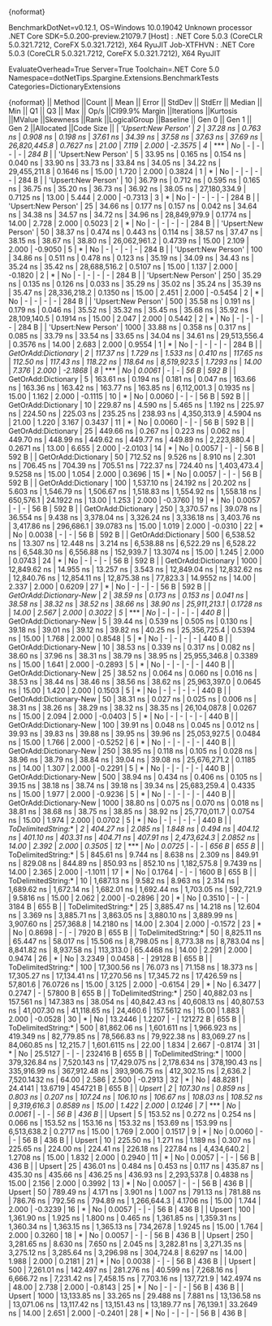 {noformat}

BenchmarkDotNet=v0.12.1, OS=Windows 10.0.19042
Unknown processor
.NET Core SDK=5.0.200-preview.21079.7
  [Host]     : .NET Core 5.0.3 (CoreCLR 5.0.321.7212, CoreFX 5.0.321.7212), X64 RyuJIT
  Job-XTFHVN : .NET Core 5.0.3 (CoreCLR 5.0.321.7212, CoreFX 5.0.321.7212), X64 RyuJIT

EvaluateOverhead=True  Server=True  Toolchain=.NET Core 5.0  
Namespace=dotNetTips.Spargine.Extensions.BenchmarkTests  Categories=DictionaryExtensions  

{noformat}
||                 Method ||Count ||         Mean ||       Error ||       StdDev ||      StdErr ||       Median ||          Min ||           Q1 ||           Q3 ||          Max ||        Op/s ||CI99.9% Margin ||Iterations ||Kurtosis ||MValue ||Skewness ||Rank ||LogicalGroup ||Baseline ||  Gen 0 ||  Gen 1 ||  Gen 2 ||Allocated ||Code Size ||
|     *'Upsert:New Person'* |     *2* |      *37.28 ns* |     *0.763 ns* |      *0.908 ns* |     *0.198 ns* |      *37.61 ns* |      *34.39 ns* |      *37.58 ns* |      *37.63 ns* |      *37.69 ns* | *26,820,445.8* |      *0.7627 ns* |      *21.00* |    *7.119* |  *2.000* |  *-2.3575* |    *4* |            *** |       *No* |       *-* |       *-* |       *-* |         *-* |     *284 B* |
|     'Upsert:New Person' |     5 |      33.95 ns |     0.165 ns |      0.154 ns |     0.040 ns |      33.90 ns |      33.73 ns |      33.84 ns |      34.05 ns |      34.22 ns | 29,455,211.8 |      0.1646 ns |      15.00 |    1.720 |  2.000 |   0.3824 |    1 |            * |       No |       - |       - |       - |         - |     284 B |
|     'Upsert:New Person' |    10 |      36.79 ns |     0.712 ns |      0.595 ns |     0.165 ns |      36.75 ns |      35.20 ns |      36.73 ns |      36.92 ns |      38.05 ns | 27,180,334.9 |      0.7125 ns |      13.00 |    5.444 |  2.000 |  -0.7313 |    3 |            * |       No |       - |       - |       - |         - |     284 B |
|     'Upsert:New Person' |    25 |      34.66 ns |     0.177 ns |      0.157 ns |     0.042 ns |      34.64 ns |      34.38 ns |      34.57 ns |      34.72 ns |      34.96 ns | 28,849,979.9 |      0.1774 ns |      14.00 |    2.728 |  2.000 |   0.5023 |    2 |            * |       No |       - |       - |       - |         - |     284 B |
|     'Upsert:New Person' |    50 |      38.37 ns |     0.474 ns |      0.443 ns |     0.114 ns |      38.57 ns |      37.47 ns |      38.15 ns |      38.67 ns |      38.80 ns | 26,062,961.2 |      0.4739 ns |      15.00 |    2.109 |  2.000 |  -0.9050 |    5 |            * |       No |       - |       - |       - |         - |     284 B |
|     'Upsert:New Person' |   100 |      34.86 ns |     0.511 ns |      0.478 ns |     0.123 ns |      35.19 ns |      34.09 ns |      34.43 ns |      35.24 ns |      35.42 ns | 28,688,516.2 |      0.5107 ns |      15.00 |    1.137 |  2.000 |  -0.1820 |    2 |            * |       No |       - |       - |       - |         - |     284 B |
|     'Upsert:New Person' |   250 |      35.29 ns |     0.135 ns |      0.126 ns |     0.033 ns |      35.29 ns |      35.02 ns |      35.24 ns |      35.39 ns |      35.47 ns | 28,336,218.2 |      0.1350 ns |      15.00 |    2.451 |  2.000 |  -0.5454 |    2 |            * |       No |       - |       - |       - |         - |     284 B |
|     'Upsert:New Person' |   500 |      35.58 ns |     0.191 ns |      0.179 ns |     0.046 ns |      35.52 ns |      35.32 ns |      35.45 ns |      35.68 ns |      35.92 ns | 28,109,140.5 |      0.1914 ns |      15.00 |    2.047 |  2.000 |   0.5442 |    2 |            * |       No |       - |       - |       - |         - |     284 B |
|     'Upsert:New Person' |  1000 |      33.88 ns |     0.358 ns |      0.317 ns |     0.085 ns |      33.79 ns |      33.54 ns |      33.65 ns |      34.04 ns |      34.61 ns | 29,513,556.4 |      0.3576 ns |      14.00 |    2.683 |  2.000 |   0.9554 |    1 |            * |       No |       - |       - |       - |         - |     284 B |
|     *GetOrAdd:Dictionary* |     *2* |     *117.37 ns* |     *1.729 ns* |      *1.533 ns* |     *0.410 ns* |     *117.65 ns* |     *112.50 ns* |     *117.43 ns* |     *118.22 ns* |     *118.64 ns* |  *8,519,923.5* |      *1.7293 ns* |      *14.00* |    *7.376* |  *2.000* |  *-2.1868* |    *8* |            *** |       *No* |  *0.0061* |       *-* |       *-* |      *56 B* |     *592 B* |
|     GetOrAdd:Dictionary |     5 |     163.61 ns |     0.194 ns |      0.181 ns |     0.047 ns |     163.66 ns |     163.36 ns |     163.42 ns |     163.77 ns |     163.85 ns |  6,112,001.3 |      0.1935 ns |      15.00 |    1.162 |  2.000 |  -0.1115 |   10 |            * |       No |  0.0060 |       - |       - |      56 B |     592 B |
|     GetOrAdd:Dictionary |    10 |     229.87 ns |     4.590 ns |      5.465 ns |     1.192 ns |     225.97 ns |     224.50 ns |     225.03 ns |     235.25 ns |     238.93 ns |  4,350,313.9 |      4.5904 ns |      21.00 |    1.220 |  3.167 |   0.3437 |   11 |            * |       No |  0.0060 |       - |       - |      56 B |     592 B |
|     GetOrAdd:Dictionary |    25 |     449.66 ns |     0.267 ns |      0.223 ns |     0.062 ns |     449.70 ns |     448.99 ns |     449.62 ns |     449.77 ns |     449.89 ns |  2,223,880.4 |      0.2671 ns |      13.00 |    6.655 |  2.000 |  -2.0103 |   14 |            * |       No |  0.0057 |       - |       - |      56 B |     592 B |
|     GetOrAdd:Dictionary |    50 |     712.52 ns |     9.526 ns |      8.910 ns |     2.301 ns |     706.45 ns |     704.39 ns |     705.51 ns |     722.37 ns |     724.40 ns |  1,403,473.4 |      9.5258 ns |      15.00 |    1.054 |  2.000 |   0.3696 |   15 |            * |       No |  0.0057 |       - |       - |      56 B |     592 B |
|     GetOrAdd:Dictionary |   100 |   1,537.10 ns |    24.192 ns |     20.202 ns |     5.603 ns |   1,546.79 ns |   1,506.67 ns |   1,518.83 ns |   1,554.92 ns |   1,558.18 ns |    650,576.1 |     24.1922 ns |      13.00 |    1.253 |  2.000 |  -0.3760 |   19 |            * |       No |  0.0057 |       - |       - |      56 B |     592 B |
|     GetOrAdd:Dictionary |   250 |   3,370.57 ns |    39.078 ns |     36.554 ns |     9.438 ns |   3,378.04 ns |   3,326.24 ns |   3,336.18 ns |   3,403.76 ns |   3,417.86 ns |    296,686.1 |     39.0783 ns |      15.00 |    1.019 |  2.000 |  -0.0310 |   22 |            * |       No |  0.0038 |       - |       - |      56 B |     592 B |
|     GetOrAdd:Dictionary |   500 |   6,538.52 ns |    13.307 ns |     12.448 ns |     3.214 ns |   6,538.88 ns |   6,522.29 ns |   6,528.22 ns |   6,548.30 ns |   6,556.88 ns |    152,939.7 |     13.3074 ns |      15.00 |    1.245 |  2.000 |   0.0743 |   24 |            * |       No |       - |       - |       - |      56 B |     592 B |
|     GetOrAdd:Dictionary |  1000 |  12,849.62 ns |    14.955 ns |     13.257 ns |     3.543 ns |  12,849.04 ns |  12,832.62 ns |  12,840.76 ns |  12,854.11 ns |  12,875.38 ns |     77,823.3 |     14.9552 ns |      14.00 |    2.337 |  2.000 |   0.6209 |   27 |            * |       No |       - |       - |       - |      56 B |     592 B |
| *GetOrAdd:Dictionary-New* |     *2* |      *38.59 ns* |     *0.173 ns* |      *0.153 ns* |     *0.041 ns* |      *38.58 ns* |      *38.32 ns* |      *38.52 ns* |      *38.66 ns* |      *38.90 ns* | *25,911,213.1* |      *0.1728 ns* |      *14.00* |    *2.567* |  *2.000* |   *0.3022* |    *5* |            *** |       *No* |       *-* |       *-* |       *-* |         *-* |     *440 B* |
| GetOrAdd:Dictionary-New |     5 |      39.44 ns |     0.539 ns |      0.505 ns |     0.130 ns |      39.18 ns |      39.01 ns |      39.12 ns |      39.82 ns |      40.25 ns | 25,356,725.4 |      0.5394 ns |      15.00 |    1.768 |  2.000 |   0.8548 |    5 |            * |       No |       - |       - |       - |         - |     440 B |
| GetOrAdd:Dictionary-New |    10 |      38.53 ns |     0.339 ns |      0.317 ns |     0.082 ns |      38.60 ns |      37.96 ns |      38.31 ns |      38.79 ns |      38.95 ns | 25,955,346.8 |      0.3389 ns |      15.00 |    1.641 |  2.000 |  -0.2893 |    5 |            * |       No |       - |       - |       - |         - |     440 B |
| GetOrAdd:Dictionary-New |    25 |      38.52 ns |     0.064 ns |      0.060 ns |     0.016 ns |      38.53 ns |      38.44 ns |      38.46 ns |      38.56 ns |      38.62 ns | 25,963,397.0 |      0.0645 ns |      15.00 |    1.420 |  2.000 |   0.1503 |    5 |            * |       No |       - |       - |       - |         - |     440 B |
| GetOrAdd:Dictionary-New |    50 |      38.31 ns |     0.027 ns |      0.025 ns |     0.006 ns |      38.31 ns |      38.26 ns |      38.29 ns |      38.32 ns |      38.35 ns | 26,104,087.8 |      0.0267 ns |      15.00 |    2.094 |  2.000 |  -0.0403 |    5 |            * |       No |       - |       - |       - |         - |     440 B |
| GetOrAdd:Dictionary-New |   100 |      39.91 ns |     0.048 ns |      0.045 ns |     0.012 ns |      39.93 ns |      39.83 ns |      39.88 ns |      39.95 ns |      39.96 ns | 25,053,927.5 |      0.0484 ns |      15.00 |    1.766 |  2.000 |  -0.5252 |    6 |            * |       No |       - |       - |       - |         - |     440 B |
| GetOrAdd:Dictionary-New |   250 |      38.95 ns |     0.118 ns |      0.105 ns |     0.028 ns |      38.96 ns |      38.79 ns |      38.84 ns |      39.04 ns |      39.08 ns | 25,676,271.2 |      0.1185 ns |      14.00 |    1.307 |  2.000 |  -0.2291 |    5 |            * |       No |       - |       - |       - |         - |     440 B |
| GetOrAdd:Dictionary-New |   500 |      38.94 ns |     0.434 ns |      0.406 ns |     0.105 ns |      39.15 ns |      38.18 ns |      38.74 ns |      39.18 ns |      39.34 ns | 25,683,259.4 |      0.4335 ns |      15.00 |    1.977 |  2.000 |  -0.9236 |    5 |            * |       No |       - |       - |       - |         - |     440 B |
| GetOrAdd:Dictionary-New |  1000 |      38.80 ns |     0.075 ns |      0.070 ns |     0.018 ns |      38.81 ns |      38.68 ns |      38.75 ns |      38.85 ns |      38.92 ns | 25,770,011.7 |      0.0754 ns |      15.00 |    1.974 |  2.000 |   0.0702 |    5 |            * |       No |       - |       - |       - |         - |     440 B |
|     *ToDelimitedString:** |     *2* |     *404.27 ns* |     *2.085 ns* |      *1.848 ns* |     *0.494 ns* |     *404.12 ns* |     *401.10 ns* |     *403.31 ns* |     *404.71 ns* |     *407.91 ns* |  *2,473,624.3* |      *2.0852 ns* |      *14.00* |    *2.392* |  *2.000* |   *0.3505* |   *12* |            *** |       *No* |  *0.0725* |       *-* |       *-* |     *656 B* |     *655 B* |
|     ToDelimitedString:* |     5 |     845.61 ns |     9.744 ns |      8.638 ns |     2.309 ns |     849.91 ns |     829.08 ns |     844.89 ns |     850.93 ns |     852.10 ns |  1,182,575.8 |      9.7439 ns |      14.00 |    2.365 |  2.000 |  -1.1011 |   17 |            * |       No |  0.1764 |       - |       - |    1600 B |     655 B |
|     ToDelimitedString:* |    10 |   1,687.13 ns |     9.582 ns |      8.963 ns |     2.314 ns |   1,689.62 ns |   1,672.14 ns |   1,682.01 ns |   1,692.44 ns |   1,703.05 ns |    592,721.9 |      9.5816 ns |      15.00 |    2.062 |  2.000 |  -0.2896 |   20 |            * |       No |  0.3510 |       - |       - |    3184 B |     655 B |
|     ToDelimitedString:* |    25 |   3,885.47 ns |    14.218 ns |     12.604 ns |     3.369 ns |   3,885.71 ns |   3,863.05 ns |   3,880.10 ns |   3,889.99 ns |   3,907.60 ns |    257,368.8 |     14.2180 ns |      14.00 |    2.304 |  2.000 |  -0.1572 |   23 |            * |       No |  0.8698 |       - |       - |    7920 B |     655 B |
|     ToDelimitedString:* |    50 |   8,825.11 ns |    65.447 ns |     58.017 ns |    15.506 ns |   8,798.05 ns |   8,773.38 ns |   8,783.04 ns |   8,841.82 ns |   8,937.58 ns |    113,313.0 |     65.4468 ns |      14.00 |    2.291 |  2.000 |   0.9474 |   26 |            * |       No |  3.2349 |  0.0458 |       - |   29128 B |     655 B |
|     ToDelimitedString:* |   100 |  17,300.56 ns |    76.073 ns |     71.158 ns |    18.373 ns |  17,305.27 ns |  17,134.41 ns |  17,270.56 ns |  17,345.72 ns |  17,426.59 ns |     57,801.6 |     76.0726 ns |      15.00 |    3.125 |  2.000 |  -0.6154 |   29 |            * |       No |  6.3477 |  0.2747 |       - |   57800 B |     655 B |
|     ToDelimitedString:* |   250 |  40,882.03 ns |   157.561 ns |    147.383 ns |    38.054 ns |  40,842.43 ns |  40,608.13 ns |  40,807.53 ns |  41,007.30 ns |  41,118.65 ns |     24,460.6 |    157.5612 ns |      15.00 |    1.883 |  2.000 |  -0.0528 |   30 |            * |       No | 13.2446 |  1.2207 |       - |  121272 B |     655 B |
|     ToDelimitedString:* |   500 |  81,862.06 ns | 1,601.611 ns |  1,966.923 ns |   419.349 ns |  82,779.85 ns |  78,566.83 ns |  79,922.38 ns |  83,069.27 ns |  84,060.85 ns |     12,215.7 |  1,601.6115 ns |      22.00 |    1.834 |  2.667 |  -0.8174 |   31 |            * |       No | 25.5127 |       - |       - |  232416 B |     655 B |
|     ToDelimitedString:* |  1000 | 379,326.84 ns | 7,520.143 ns | 17,429.075 ns | 2,178.634 ns | 378,190.43 ns | 335,916.99 ns | 367,912.48 ns | 393,906.75 ns | 412,302.15 ns |      2,636.2 |  7,520.1432 ns |      64.00 |    2.586 |  2.500 |  -0.2913 |   32 |            * |       No | 48.8281 | 24.4141 | 13.6719 |  454721 B |     655 B |
|                  *Upsert* |     *2* |     *107.30 ns* |     *0.859 ns* |      *0.803 ns* |     *0.207 ns* |     *107.24 ns* |     *106.10 ns* |     *106.67 ns* |     *108.03 ns* |     *108.52 ns* |  *9,319,616.3* |      *0.8589 ns* |      *15.00* |    *1.422* |  *2.000* |   *0.1246* |    *7* |            *** |       *No* |  *0.0061* |       *-* |       *-* |      *56 B* |     *436 B* |
|                  Upsert |     5 |     153.52 ns |     0.272 ns |      0.254 ns |     0.066 ns |     153.52 ns |     153.16 ns |     153.32 ns |     153.69 ns |     153.99 ns |  6,513,638.2 |      0.2717 ns |      15.00 |    1.769 |  2.000 |   0.1517 |    9 |            * |       No |  0.0060 |       - |       - |      56 B |     436 B |
|                  Upsert |    10 |     225.50 ns |     1.271 ns |      1.189 ns |     0.307 ns |     225.65 ns |     224.00 ns |     224.41 ns |     226.18 ns |     227.84 ns |  4,434,640.2 |      1.2708 ns |      15.00 |    1.832 |  2.000 |   0.2940 |   11 |            * |       No |  0.0057 |       - |       - |      56 B |     436 B |
|                  Upsert |    25 |     436.01 ns |     0.484 ns |      0.453 ns |     0.117 ns |     435.87 ns |     435.30 ns |     435.66 ns |     436.25 ns |     436.93 ns |  2,293,537.8 |      0.4838 ns |      15.00 |    2.156 |  2.000 |   0.3992 |   13 |            * |       No |  0.0057 |       - |       - |      56 B |     436 B |
|                  Upsert |    50 |     789.49 ns |     4.171 ns |      3.901 ns |     1.007 ns |     791.13 ns |     781.88 ns |     786.76 ns |     792.56 ns |     794.89 ns |  1,266,644.3 |      4.1706 ns |      15.00 |    1.744 |  2.000 |  -0.3239 |   16 |            * |       No |  0.0057 |       - |       - |      56 B |     436 B |
|                  Upsert |   100 |   1,361.90 ns |     1.925 ns |      1.800 ns |     0.465 ns |   1,361.85 ns |   1,359.31 ns |   1,360.34 ns |   1,363.15 ns |   1,365.13 ns |    734,267.8 |      1.9245 ns |      15.00 |    1.764 |  2.000 |   0.3260 |   18 |            * |       No |  0.0057 |       - |       - |      56 B |     436 B |
|                  Upsert |   250 |   3,281.65 ns |     8.630 ns |      7.650 ns |     2.045 ns |   3,282.81 ns |   3,271.35 ns |   3,275.12 ns |   3,285.64 ns |   3,296.98 ns |    304,724.8 |      8.6297 ns |      14.00 |    1.988 |  2.000 |   0.2181 |   21 |            * |       No |  0.0038 |       - |       - |      56 B |     436 B |
|                  Upsert |   500 |   7,261.01 ns |   142.497 ns |    281.276 ns |    40.599 ns |   7,268.16 ns |   6,666.72 ns |   7,231.42 ns |   7,458.15 ns |   7,703.16 ns |    137,721.9 |    142.4974 ns |      48.00 |    2.738 |  2.000 |  -0.8143 |   25 |            * |       No |       - |       - |       - |      56 B |     436 B |
|                  Upsert |  1000 |  13,133.85 ns |    33.265 ns |     29.488 ns |     7.881 ns |  13,136.58 ns |  13,071.06 ns |  13,117.42 ns |  13,151.43 ns |  13,189.77 ns |     76,139.1 |     33.2649 ns |      14.00 |    2.651 |  2.000 |  -0.2401 |   28 |            * |       No |       - |       - |       - |      56 B |     436 B |
